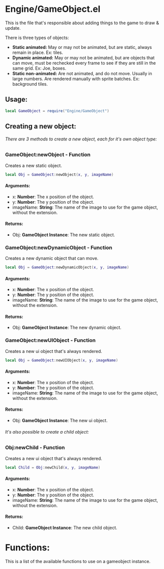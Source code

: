 # Engine/GameObject.el
This is the file that's responsible about adding things to the game to draw & update.

There is three types of objects:

* **Static animated:** May or may not be animated, but are static, always remain in place. Ex: tiles.
* **Dynamic animated:** May or may not be animated, but are objects that can move, must be rechecked every frame to see if they are still in the same grid. Ex: Joe, boxes.
* **Static non-animated:** Are not animated, and do not move. Usually in large numbers. Are rendered manually with sprite batches. Ex: background tiles.
## Usage:
```lua
local GameObject = require("Engine/GameObject")
```
## Creating a new object:
###### There are 3 methods to create a new object, each for it's own object type:
### GameObject:newObject - **Function**
Creates a new static object.
```lua
local Obj = GameObject:newObject(x, y, imageName)
```
#### Arguments:
* x: **Number**: The x position of the object.
* y: **Number**: The y position of the object.
* imageName: **String**: The name of the image to use for the game object, without the extension.

#### Returns:
* Obj: **GameObject Instance**: The new static object.

### GameObject:newDynamicObject - **Function**
Creates a new dynamic object that can move.
```lua
local Obj = GameObject:newDynamicObject(x, y, imageName)
```
#### Arguments:
* x: **Number**: The x position of the object.
* y: **Number**: The y position of the object.
* imageName: **String**: The name of the image to use for the game object, without the extension.

#### Returns:
* Obj: **GameObject Instance**: The new dynamic object.

### GameObject:newUIObject - **Function**
Creates a new ui object that's always rendered.
```lua
local Obj = GameObject:newUIObject(x, y, imageName)
```
#### Arguments:
* x: **Number**: The x position of the object.
* y: **Number**: The y position of the object.
* imageName: **String**: The name of the image to use for the game object, without the extension.

#### Returns:
* Obj: **GameObject Instance**: The new ui object.

###### It's also possible to create a child object:

### Obj:newChild - **Function**
Creates a new ui object that's always rendered.
```lua
local Child = Obj:newChild(x, y, imageName)
```
#### Arguments:
* x: **Number**: The x position of the object.
* y: **Number**: The y position of the object.
* imageName: **String**: The name of the image to use for the game object, without the extension.

#### Returns:
* Child: **GameObject Instance**: The new child object.

# Functions:
This is a list of the available functions to use on a gameobject instance.

